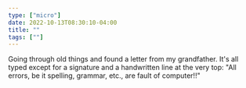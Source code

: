 ```yaml
---
type: ["micro"]
date: 2022-10-13T08:30:10-04:00
title: ""
tags: [""]
---
```

Going through old things and found a letter from my grandfather. It's all typed except for a signature and a handwritten line at the very top: "All errors, be it spelling, grammar, etc., are fault of computer!!"
